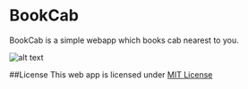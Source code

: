 # BookCab
BookCab is a simple webapp which books cab nearest to you.

![alt text](https://raw.githubusercontent.com/arpit1997/bookcab/master/data/screenshot.png "Logo Title Text 1")

##License
This web app is licensed under [MIT License](https://github.com/arpit1997/BookCab/blob/master/LICENSE)
